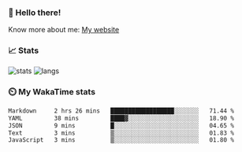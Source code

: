 ### 👋 Hello there!

Know more about me: [My website](https://onlyra1n.top)


### 📈 Stats

![stats](https://github-readme-stats.vercel.app/api?username=Fiz-Victor&theme=dracula&show_icons=true)
![langs](https://github-readme-stats.vercel.app/api/top-langs/?username=Fiz-Victor&theme=dracula&layout=compact)

### ⏲️ My WakaTime stats

<!--START_SECTION:waka-->

```txt
Markdown     2 hrs 26 mins   ██████████████████░░░░░░░   71.44 %
YAML         38 mins         ████▓░░░░░░░░░░░░░░░░░░░░   18.90 %
JSON         9 mins          █░░░░░░░░░░░░░░░░░░░░░░░░   04.65 %
Text         3 mins          ▒░░░░░░░░░░░░░░░░░░░░░░░░   01.83 %
JavaScript   3 mins          ▒░░░░░░░░░░░░░░░░░░░░░░░░   01.80 %
```

<!--END_SECTION:waka-->
